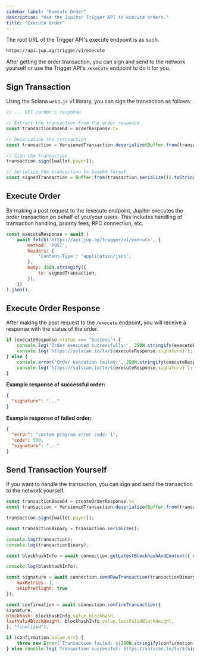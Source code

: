 ```yaml
---
sidebar_label: "Execute Order"
description: "Use the Jupiter Trigger API to execute orders."
title: "Execute Order"
---
```


<head>
    <title>Execute Order</title>
    <meta name="twitter:card" content="summary" />
</head>

The root URL of the Trigger API's execute endpoint is as such.

```
https://api.jup.ag/trigger/v1/execute
```

After getting the order transaction, you can sign and send to the network yourself or use the Trigger API's `/execute` endpoint to do it for you.

## Sign Transaction

Using the Solana `web3.js` v1 library, you can sign the transaction as follows:

```js
// ... GET /order's response

// Extract the transaction from the order response
const transactionBase64 = orderResponse.tx

// Deserialize the transaction
const transaction = VersionedTransaction.deserialize(Buffer.from(transactionBase64, 'base64'));

// Sign the transaction
transaction.sign([wallet.payer]);

// Serialize the transaction to base64 format
const signedTransaction = Buffer.from(transaction.serialize()).toString('base64');
```

## Execute Order

By making a post request to the /execute endpoint, Jupiter executes the order transaction on behalf of you/your users. This includes handling of transaction handling, priority fees, RPC connection, etc.

```jsx
const executeResponse = await (
    await fetch('https://api.jup.ag/trigger/v1/execute', {
        method: 'POST',
        headers: {
            'Content-Type': 'application/json',
        },
        body: JSON.stringify({
            tx: signedTransaction,
        }),
    })
).json();
```

## Execute Order Response

After making the post request to the `/execute` endpoint, you will receive a response with the status of the order.

```jsx
if (executeResponse.status === "Success") {
    console.log('Order executed successfully:', JSON.stringify(executeResponse, null, 2));
    console.log(`https://solscan.io/tx/${executeResponse.signature}`);
} else {
    console.error('Order execution failed:', JSON.stringify(executeResponse, null, 2));
    console.log(`https://solscan.io/tx/${executeResponse.signature}`);
}
```

**Example response of successful order:**

```json
{
  "signature": "..."
}
```

**Example response of failed order:**

```json
{
  "error": "custom program error code: 1",
  "code": 500,
  "signature": "..."
}
```

## Send Transaction Yourself

If you want to handle the transaction, you can sign and send the transaction to the network yourself.

```jsx
const transactionBase64 = createOrderResponse.tx
const transaction = VersionedTransaction.deserialize(Buffer.from(transactionBase64, 'base64'));

transaction.sign([wallet.payer]);

const transactionBinary = transaction.serialize();

console.log(transaction);
console.log(transactionBinary);

const blockhashInfo = await connection.getLatestBlockhashAndContext({ commitment: "finalized" });

console.log(blockhashInfo);

const signature = await connection.sendRawTransaction(transactionBinary, {
    maxRetries: 1,
    skipPreflight: true
});

const confirmation = await connection.confirmTransaction({
signature,
blockhash: blockhashInfo.value.blockhash,
lastValidBlockHeight: blockhashInfo.value.lastValidBlockHeight,
}, "finalized");

if (confirmation.value.err) {
    throw new Error(`Transaction failed: ${JSON.stringify(confirmation.value.err)}\n\nhttps://solscan.io/tx/${signature}`);
} else console.log(`Transaction successful: https://solscan.io/tx/${signature}`);
```
